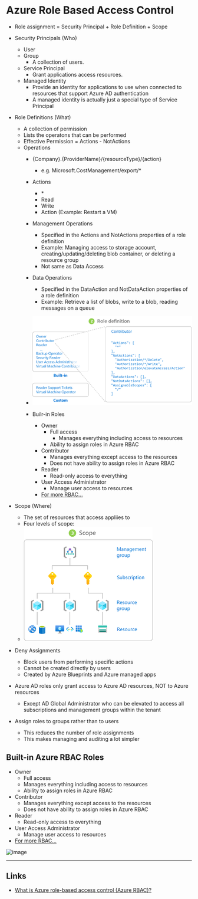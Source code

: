 # Azure Role Based Access Control
* Role assignment = Security Principal + Role Definition + Scope

* Security Principals (Who)
  * User
  * Group
    * A collection of users.
  * Service Principal
	* Grant applications access resources.
  * Managed Identity
	* Provide an identity for applications to use when connected to resources that support Azure AD authentication
	* A managed identity is actually just a special type of Service Principal

* Role Definitions (What)
  * A collection of permission
  * Lists the operatons that can be performed
  * Effective Permission = Actions - NotActions
  * Operations
    * {Company}.{ProviderName}/{resourceType}/{action}
      * e.g. Microsoft.CostManagement/export/*
    * Actions
      * \*
      * Read
      * Write
      * Action (Example: Restart a VM)
    * Management Operations
      * Specified in the Actions and NotActions properties of a role definition
	  * Example: Managing access to storage account, creating/updating/deleting blob container, or deleting a resource group
      * Not same as Data Access
    * Data Operations
      * Specified in the DataAction and NotDataAction properties of a role definition
      * Example: Retrieve a list of blobs, write to a blob, reading messages on a queue

    * ![Role definition](/images/rbac-role-definition.png)

    * Builr-in Roles
      * Owner
        * Full access
	      * Manages everything including access to resources
        * Ability to assign roles in Azure RBAC
      * Contributor
        * Manages everything except access to the resources
        * Does not have ability to assign roles in Azure RBAC
      * Reader
        * Read-only access to everything
      * User Access Administrator
        * Manage user access to resources
      * [For more RBAC...](https://learn.microsoft.com/en-us/azure/role-based-access-control/built-in-roles)

* Scope (Where)
  * The set of resources that access appliies to
  * Four levels of scope:
  * ![Four levels of scope](/images/rbac-scope.png)

* Deny Assignments
  * Block users from performing specific actions
  * Cannot be created directly by users
  * Created by Azure Blueprints and Azure managed apps

* Azure AD roles only grant access to Azure AD resources, NOT to Azure resources
  * Except AD Global Administrator who can be elevated to access all subscriptions and management groups within the tenant

* Assign roles to groups rather than to users 
  * This reduces the number of role assignments
  * This makes managing and auditing a lot simpler

## Built-in Azure RBAC Roles
* Owner
  * Full access
  * Manages everything including access to resources
  * Ability to assign roles in Azure RBAC
* Contributor
  * Manages everything except access to the resources
  * Does not have ability to assign roles in Azure RBAC
* Reader
  * Read-only access to everything
* User Access Administrator
  * Manage user access to resources
* [For more RBAC...](https://learn.microsoft.com/en-us/azure/role-based-access-control/built-in-roles)

![image](https://user-images.githubusercontent.com/10944397/230610712-b094a869-a933-4952-bd91-39f39b300f3f.png)

---
## Links
* [What is Azure role-based access control (Azure RBAC)?](https://learn.microsoft.com/en-us/azure/role-based-access-control/overview)

